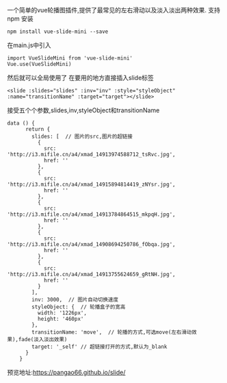 一个简单的vue轮播图插件,提供了最常见的左右滑动以及淡入淡出两种效果. 
 支持npm 安装
 ```
npm install vue-slide-mini --save
```
在main.js中引入
```apple js
import VueSlideMini from 'vue-slide-mini'
Vue.use(VueSlideMini)
```
然后就可以全局使用了 
在要用的地方直接插入slide标签
```apple js
<slide :slides="slides" :inv="inv" :style="styleObject" :name="transitionName" :target="target"></slide>
```
接受五个个参数,slides,inv,styleObject和transitionName
```apple js
data () {
      return {
        slides: [  // 图片的src,图片的超链接
          {
            src: 'http://i3.mifile.cn/a4/xmad_14913974588712_tsRvc.jpg',
            href: ''
          },
          {
            src: 'http://i3.mifile.cn/a4/xmad_14915894814419_zNYsr.jpg',
            href: ''
          },
          {
            src: 'http://i3.mifile.cn/a4/xmad_14913784864515_mkpqH.jpg',
            href: ''
          },
          {
            src: 'http://i3.mifile.cn/a4/xmad_14908694250786_fObqa.jpg',
            href: ''
          },
          {
            src: 'http://i3.mifile.cn/a4/xmad_14913755624659_gRtNH.jpg',
            href: ''
          }
        ],
        inv: 3000,  // 图片自动切换速度
        styleObject: {  // 轮播盒子的宽高
          width: '1226px',
          height: '460px'
        },
        transitionName: 'move',  // 轮播的方式,可选move(左右滑动效果),fade(淡入淡出效果)
        target: '_self' // 超链接打开的方式,默认为_blank
      }
    }
```
预览地址:https://pangao66.github.io/slide/
